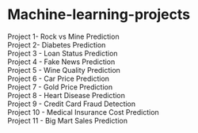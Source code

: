 # Machine-learning-projects

Project 1- Rock vs Mine Prediction
<br>
Project 2- Diabetes Prediction 
<br>
Project 3 - Loan Status Prediction
<br>
Project 4 - Fake News Prediction
<br>
Project 5 - Wine Quality Prediction
<br>
Project 6 - Car Price Prediction
<br>
Project 7 - Gold Price Prediction
<br>
Project 8 - Heart Disease Prediction
<br>
Project 9 - Credit Card Fraud Detection
<br>
Project 10 - Medical Insurance Cost Prediction
<br>
Project 11 - Big Mart Sales Prediction
